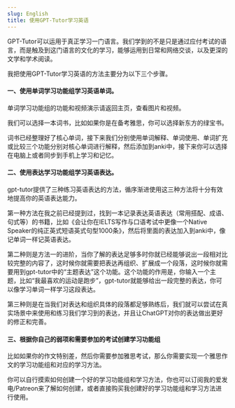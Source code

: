 ```yaml
---
slug: English
title: 使用GPT-Tutor学习英语
---
```


GPT-Tutor可以运用于真正学习一门语言。我们学到的不是只是通过应付考试的语言，而是触及到这门语言的文化的学习，能够运用到日常和网络交谈，以及更深的文学和学术阅读。

我把使用GPT-Tutor学习英语的方法主要分为以下三个步骤。

#### 一、使用单词学习功能组学习英语单词。

单词学习功能组的功能和视频演示请返回主页，查看图片和视频。

我们可以选择一本词书，比如如果你是在备考雅思，你可以选择新东方的绿宝书。

词书已经整理好了核心单词，接下来我们分别使用单词解释、单词使用、单词扩充或比较三个功能分别对核心单词进行解释，然后添加到anki中，接下来你可以选择在电脑上或者同步到手机上学习和记忆。


#### 二、使用表达学习功能组学习英语表达。

gpt-tutor提供了三种练习英语表达的方法，循序渐进使用这三种方法将十分有效地提高你的英语表达能力。

第一种方法在我之前已经提到过，找到一本记录表达英语表达（常用搭配、成语、句式等）的书籍，比如《会让你在IELTS写作与口语考试中更像一个Native Speaker的纯正英式短语英式句型1000条》，然后将里面的表达加入到anki中，像记单词一样记英语表达。

第二种则是方法一的进阶，当你了解的表达足够多时你就已经能够说出一段相对比较完整的内容了，这时候你就需要把表达再组织、扩展成一个段落，这时候你就需要用到gpt-tutor中的“主题表达”这个功能。这个功能的作用是，你输入一个主题，比如“我最喜欢的运动是跑步”，gpt-tutor就能够给出一段完整的表达，你可以像学习单词一样学习这段表达。

第三种则是在当我们对表达和组织具体的段落都足够熟练后，我们就可以尝试在真实场景中来使用和练习我们学习到的表达，并且让ChatGPT对你的表达做出更好的修正和完善。


#### 三、根据你自己的弱项和需要参加的考试创建学习功能组

比如如果你的作文特别差，然后你需要参加雅思考试，那么你需要实现一个雅思作文的学习功能组和对应的学习方法。

你可以自行摸索如何创建一个好的学习功能组和学习方法，你也可以订阅我的爱发电/Patreon来了解如何创建，或者直接购买我创建好的学习功能组和学习方法进行使用。


